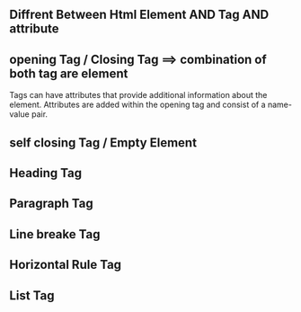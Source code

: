 ## Diffrent Between Html Element AND Tag AND attribute

## opening Tag / Closing Tag ==> combination of both tag are element

Tags can have attributes that provide additional information about the element. Attributes are added within the opening tag and consist of a name-value pair.

## self closing Tag / Empty Element

## Heading Tag

## Paragraph Tag

## Line breake Tag

## Horizontal Rule Tag

## List Tag

